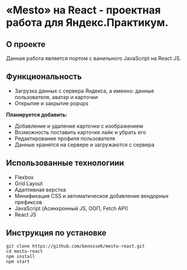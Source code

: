 # «Mesto» на React - проектная работа для Яндекс.Практикум.

## О проекте
Данная работа является портом с ванильного JavaScript на React JS.

## Функциональность
* Загрузка данных с сервера Яндекса, а именно: данные пользователя, аватар и карточки
* Открытие и закрытие popups

**Планируется добавить:**
* Добавление и удаление карточки с изображением
* Возможность поставить карточке лайк и убрать его
* Редактирование профиля пользователя
* Данные хранятся на сервере и загружаются с сервера

## Использованные технологиии
* Flexbox
* Grid Layout
* Адаптивная верстка
* Минификация CSS и автоматическое добавление вендорных префиксов
* JavaScript (Асинхронный JS, ООП, Fetch API)
* React JS

## Инструкция по установке
```
git clone https://github.com/GenosseK/mesto-react.git
cd mesto-react
npm install
npm start
```
